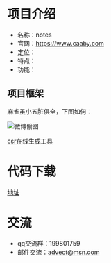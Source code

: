 # 项目介绍
* 名称：notes
* 官网：https://www.caaby.com
* 定位：
* 特点：
* 功能：

## 项目框架


麻雀虽小五脏俱全，下图如何：
     
![微博偷图](https://ss2.bdstatic.com/70cFvnSh_Q1YnxGkpoWK1HF6hhy/it/u=1396333094,1484407980&fm=26&gp=0.jpg)

[csr在线生成工具](https://myssl.com/csr_create.html)

# 代码下载
[地址](https://github.com/Caaby/Notes.git)

# 交流

* qq交流群：199801759
* 邮件交流：advect@msn.com
